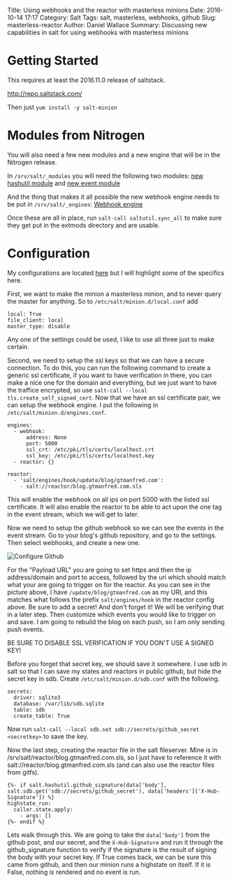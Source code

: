 Title: Using webhooks and the reactor with masterless minions
Date: 2016-10-14 17:17
Category: Salt
Tags: salt, masterless, webhooks, github 
Slug: masterless-reactor
Author: Daniel Wallace
Summary: Discussing new capabilities in salt for using webhooks with masterless minions

# Getting Started

This requires at least the 2016.11.0 release of saltstack.

http://repo.saltstack.com/

Then just `yum install -y salt-minion`

# Modules from Nitrogen

You will also need a few new modules and a new engine that will be in the Nitrogen release.

In `/srv/salt/_modules` you will need the following two modules: [new hashutil module](https://github.com/gtmanfred/salt/blob/hashutil/salt/modules/hashutil.py) and [new event module](https://github.com/gtmanfred/salt/blob/event_send/salt/modules/event.py)

And the thing that makes it all possible the new webhook engine needs to be put in `/srv/salt/_engines`: [Webhook engine](https://github.com/gtmanfred/salt/blob/webhook/salt/engines/webhook.py)

Once these are all in place, run `salt-call saltutil.sync_all` to make sure they get put in the extmods directory and are usable.

# Configuration

My configurations are located [here](https://github.com/gtmanfred/blog-sls) but I will highlight some of the specifics here.

First, we want to make the minion a masterless minion, and to never query the master for anything.  So to `/etc/salt/minion.d/local.conf` add

```
local: True
file_client: local
master_type: disable
```

Any one of the settings could be used, I like to use all three just to make certain.

Second, we need to setup the ssl keys so that we can have a secure connection.  To do this, you can run the following command to create a generic ssl certificate, if you want to have verification in there, you can make a nice one for the domain and everything, but we just want to have the traffice encrypted, so use `salt-call --local tls.create_self_signed_cert`.  Now that we have an ssl certificate pair, we can setup the webhook engine.  I put the following in `/etc/salt/minion.d/engines.conf`.

```
engines:
  - webhook:
      address: None
      port: 5000
      ssl_crt: /etc/pki/tls/certs/localhost.crt
      ssl_key: /etc/pki/tls/certs/localhost.key
  - reactor: {}

reactor:
  - 'salt/engines/hook/update/blog/gtmanfred.com':
    - salt://reactor/blog.gtmanfred.com.sls
```

This will enable the webhook on all ips on port 5000 with the listed ssl certificate.  It will also enable the reactor to be able to act upon the one tag in the event stream, which we will get to later.

Now we need to setup the github webhook so we can see the events in the event stream.  Go to your blog's github repository, and go to the settings.  Then select webhooks, and create a new one.

![Configure Github]({static}/images/blog.png)

For the "Payload URL" you are going to set https and then the ip address/domain and port to access, followed by the uri which should match what your are going to trigger on for the reactor.  As you can see in the picture above, I have `/update/blog/gtmanfred.com` as my URI, and this matches what follows the prefix `salt/engines/hook` in the reactor config above.  Be sure to add a secret! And don't forget it! We will be verifying that in a later step.  Then customize which events you would like to trigger on and save. I am going to rebuild the blog on each push, so I am only sending push events.

BE SURE TO DISABLE SSL VERIFICATION IF YOU DON'T USE A SIGNED KEY!

Before you forget that secret key, we should save it somewhere.  I use sdb in salt so that I can save my states and reactors in public github, but hide the secret key in sdb.  Create `/etc/salt/minion.d/sdb.conf` with the following.

```
secrets:
  driver: sqlite3
  database: /var/lib/sdb.sqlite
  table: sdb
  create_table: True
```

Now run `salt-call --local sdb.set sdb://secrets/github_secret <secretkey>` to save the key.

Now the last step, creating the reactor file in the salt fileserver.  Mine is in /srv/salt/reactor/blog.gtmanfred.com.sls, so I just have to reference it with salt://reactor/blog.gtmanfred.com.sls (and can also use the reactor files from gitfs).

```
{%- if salt.hashutil.github_signature(data['body'], salt.sdb.get('sdb://secrets/github_secret'), data['headers']['X-Hub-Signature']) %}
highstate_run:
  caller.state.apply:
    - args: []
{%- endif %}
```

Lets walk through this.  We are going to take the `data['body']` from the github post, and our secret, and the `X-Hub-Signature` and run it through the github_signature function to verify if the signature is the result of signing the body with your secret key.  If True comes back, we can be sure this came from github, and then our minion runs a highstate on itself.  If it is False, nothing is rendered and no event is run.
